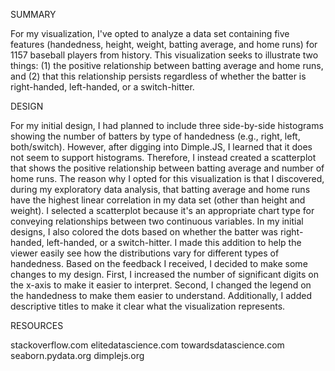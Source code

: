 SUMMARY

For my visualization, I've opted to analyze a data set containing five features (handedness, height, weight, batting average, and home runs) for 1157 baseball players from history. This visualization seeks to illustrate two things: (1) the positive relationship between batting average and home runs, and (2) that this relationship persists regardless of whether the batter is right-handed, left-handed, or a switch-hitter.  



DESIGN

For my initial design, I had planned to include three side-by-side histograms showing the number of batters by type of handedness (e.g., right, left, both/switch). However, after digging into Dimple.JS, I learned that it does not seem to support histograms. Therefore, I instead created a scatterplot that shows the positive relationship between batting average and number of home runs. The reason why I opted for this visualization is that I discovered, during my exploratory data analysis, that batting average and home runs have the highest linear correlation in my data set (other than height and weight). I selected a scatterplot because it's an appropriate chart type for conveying relationships between two continuous variables. In my initial designs, I also colored the dots based on whether the batter was right-handed, left-handed, or a switch-hitter. I made this addition to help the viewer easily see how the distributions vary for different types of handedness. Based on the feedback I received, I decided to make some changes to my design. First, I increased the number of significant digits on the x-axis to make it easier to interpret. Second, I changed the legend on the handedness to make them easier to understand. Additionally, I added descriptive titles to make it clear what the visualization represents.



RESOURCES

stackoverflow.com
elitedatascience.com
towardsdatascience.com
seaborn.pydata.org
dimplejs.org
